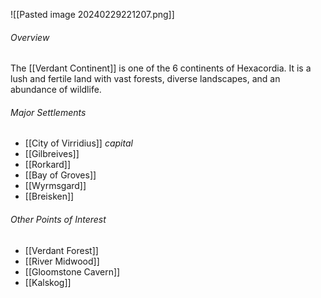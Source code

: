 ![[Pasted image 20240229221207.png]]
###### Overview
The [[Verdant Continent]] is one of the 6 continents of Hexacordia. It is a lush and fertile land with vast forests, diverse landscapes, and an abundance of wildlife.
###### Major Settlements
- [[City of Virridius]] *capital*
- [[Gilbreives]]
- [[Rorkard]]
- [[Bay of Groves]]
- [[Wyrmsgard]]
- [[Breisken]]
###### Other Points of Interest
- [[Verdant Forest]]
- [[River Midwood]]
- [[Gloomstone Cavern]]
- [[Kalskog]]